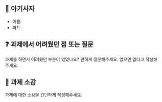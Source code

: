<!-- PR의 제목은 "[날짜] 1차 세션 과제 제출 - 이름" 과 같이 작성해주세요! -->

## 🦁 아기사자

- 이름:
- 파트:

## ❓ 과제에서 어려웠던 점 또는 질문
과제를 하면서 어려웠던 부분이 있었나요? 편하게 질문해주세요. 없으면 없다고 작성해주세요.

>

## 💬 과제 소감
과제에 대한 소감을 간단하게 작성해주세요.

> 